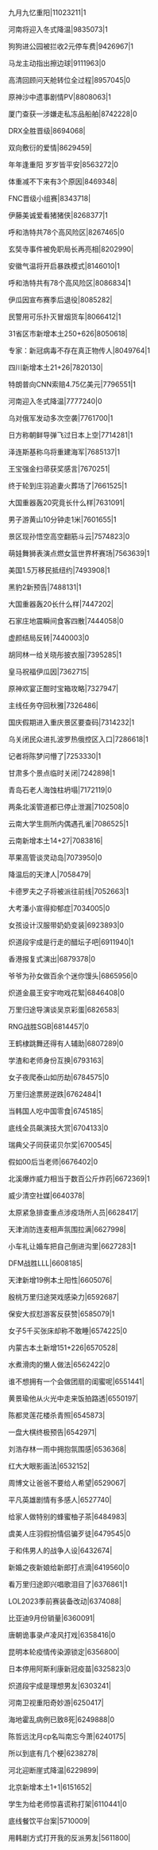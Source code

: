 九月九忆重阳|11023211|1

河南将迎入冬式降温|9835073|1

狗狗进公园被拦收2元停车费|9426967|1

马龙主动指出擦边球|9111963|0

高清回顾问天舱转位全过程|8957045|0

原神沙中遗事剧情PV|8808063|1

厦门查获一涉嫌走私冻品船舶|8742228|0

DRX全胜晋级|8694068|

双向敷衍的爱情|8629459|

年年逢重阳 岁岁皆平安|8563272|0

体重减不下来有3个原因|8469348|

FNC晋级小组赛|8343718|

伊藤美诚爱看猪猪侠|8268377|1

呼和浩特共78个高风险区|8267465|0

玄奘寺事件被免职局长再亮相|8202990|

安徽气温将开启暴跌模式|8146010|1

呼和浩特共有78个高风险区|8086834|1

伊瓜因宣布赛季后退役|8085282|

民警用可乐扑灭冒烟货车|8066412|1

31省区市新增本土250+626|8050618|

专家：新冠病毒不存在真正物传人|8049764|1

四川新增本土21+26|7820130|

特朗普向CNN索赔4.75亿美元|7796551|1

河南迎入冬式降温|7777240|0

乌对俄军发动多次空袭|7761700|1

日方称朝鲜导弹飞过日本上空|7714281|1

泽连斯基称乌将重建海军|7685137|1

王宝强金扫帚获奖感言|7670251|

终于轮到庄羽追妻火葬场了|7661525|1

大国重器轰20究竟长什么样|7631091|

男子游黄山10分钟走1米|7601655|1

景区现孙悟空高空翻筋斗云|7574823|0

萌娃舞狮表演点燃女篮世界杯赛场|7563639|1

美国1.5万移民抵纽约|7493908|1

黑豹2新预告|7488131|1

大国重器轰20长什么样|7447202|

石家庄地震瞬间食客四散|7444058|0

虚颜结局反转|7440003|0

胡同林一给关晓彤披衣服|7395285|1

皇马祝福伊瓜因|7362715|

原神欢宴正酣时宝箱攻略|7327947|

主线任务夺回秋雅|7326486|

国庆假期进入重庆景区要查码|7314232|1

乌关闭民众进扎波罗热俄控区入口|7286618|1

记者将陈梦问懵了|7253330|1

甘肃多个景点临时关闭|7242898|1

青岛石老人海蚀柱坍塌|7172119|0

两条北溪管道都已停止泄漏|7102508|0

云南大学生厕所内偶遇孔雀|7086525|1

云南新增本土14+27|7083816|

苹果高管谈灵动岛|7073950|0

降温后的天津人|7058479|

卡德罗夫之子将被派往前线|7052663|1

大考潘小宣得抑郁症|7034005|0

女孩设计汉服带奶奶变装|6923893|0

炽道段宇成是行走的醋坛子吧|6911940|1

香港报复式演出|6879378|0

爷爷为孙女做百余个迷你馒头|6865956|0

炽道金晨王安宇吻戏花絮|6846408|0

万里归途导演谈吴京彩蛋|6826583|

RNG战胜SGB|6814457|0

王鹤棣跳舞还得有人辅助|6807289|0

学渣和老师身份互换|6793163|

女子夜爬泰山如历劫|6784575|0

万里归途票房逆跌|6762484|1

当韩国人吃中国零食|6745185|

底线全员飙演技大赏|6704133|0

瑞典父子同获诺贝尔奖|6700545|

假如00后当老师|6676402|0

北溪爆炸威力相当于数百公斤炸药|6672369|1

威少清空社媒|6640378|

太原紧急排查重点涉疫场所人员|6628417|

天津消防连麦相声氛围拉满|6627998|

小车礼让婚车把自己倒进沟里|6627283|1

DFM战胜LLL|6608185|

天津新增19例本土阳性|6605076|

殷桃万里归途哭戏感染力|6592687|

保安大叔怼游客反获赞|6585079|1

女子5千买张床却称不敢睡|6574225|0

内蒙古本土新增151+226|6570528|

水煮滑肉的懒人做法|6562422|0

谁不想拥有一个会做团扇的闺蜜呢|6551441|

黄景瑜他从火光中走来饭拍路透|6550197|

陈都灵莲花楼杀青照|6545873|

一盘大棋终极预告|6542971|

刘浩存林一雨中拥抱氛围感|6536368|

红大大眼影画法|6532152|

周博文让爸爸不要给人希望|6529067|

平凡英雄剧情有多感人|6527740|

给家人做特别的蜂蜜柚子茶|6484983|

虞美人庄羽假扮情侣骗歹徒|6479545|0

于和伟男人的战争人设|6432674|

新婚之夜新娘给新郎打点滴|6419560|0

看万里归途即兴唱歌泪目了|6376861|1

LOL2023季前赛装备改动|6374088|

比亚迪9月份销量|6360091|

唐朝诡事录卢凌风打戏|6358416|0

昆明本轮疫情传染源锁定|6356800|

日本停用阿斯利康新冠疫苗|6325823|0

炽道段宇成是理想男友|6303241|

河南卫视重阳奇妙游|6250417|

海地霍乱病例已致8死|6249888|0

陈哲远沈月cp名叫南忘今萧|6240175|

所以到底有几个梗|6238278|

河北迎断崖式降温|6229899|

北京新增本土1+1|6151652|

学生为给老师惊喜谎称打架|6110441|0

底线餐饮平台案|5710009|

用韩剧方式打开我的反派男友|5611800|

